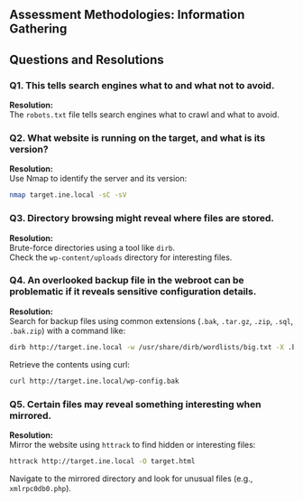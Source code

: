 ## Assessment Methodologies: Information Gathering

## Questions and Resolutions

### Q1. This tells search engines what to and what not to avoid.

**Resolution:**  
The `robots.txt` file tells search engines what to crawl and what to avoid.

### Q2. What website is running on the target, and what is its version?

**Resolution:**  
Use Nmap to identify the server and its version:
```bash
nmap target.ine.local -sC -sV
```

### Q3. Directory browsing might reveal where files are stored.

**Resolution:**  
Brute-force directories using a tool like `dirb`.  
Check the `wp-content/uploads` directory for interesting files.

### Q4. An overlooked backup file in the webroot can be problematic if it reveals sensitive configuration details.

**Resolution:**  
Search for backup files using common extensions (`.bak`, `.tar.gz`, `.zip`, `.sql`, `.bak.zip`) with a command like:
```bash
dirb http://target.ine.local -w /usr/share/dirb/wordlists/big.txt -X .bak,.tar.gz,.zip,.sql,.bak.zip
```
Retrieve the contents using curl:
```bash
curl http://target.ine.local/wp-config.bak
```

### Q5. Certain files may reveal something interesting when mirrored.

**Resolution:**  
Mirror the website using `httrack` to find hidden or interesting files:
```bash
httrack http://target.ine.local -O target.html
```
Navigate to the mirrored directory and look for unusual files (e.g., `xmlrpc0db0.php`).
